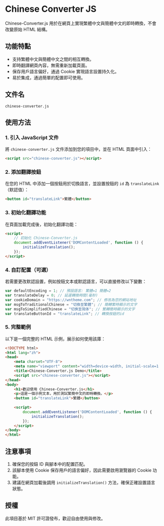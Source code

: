 # Chinese Converter JS
Chinese-Converter.js 用於在網頁上實現繁體中文與簡體中文的即時轉換，不會改變原始 HTML 結構。

## 功能特點

- 支持繁體中文與簡體中文之間的相互轉換。
- 即時翻譯網頁內容，無需重新加載頁面。
- 保存用戶語言偏好，通過 Cookie 實現語言設置持久化。
- 易於集成，通過簡單的配置即可使用。

## 文件名

`chinese-converter.js`

## 使用方法

### 1. 引入 JavaScript 文件

將 `chinese-converter.js` 文件添加到您的項目中，並在 HTML 頁面中引入：

```html
<script src="chinese-converter.js"></script>
```

### 2. 添加翻譯按鈕

在您的 HTML 中添加一個按鈕用於切換語言，並設置按鈕的 `id` 為 `translateLink`（默認值）：

```html
<button id="translateLink">繁體</button>
```

### 3. 初始化翻譯功能

在頁面加載完成後，初始化翻譯功能：

```html
<script>
    // 初始化 Chinese-Converter.js
    document.addEventListener('DOMContentLoaded', function () {
        initializeTranslation();
    });
</script>
```

### 4. 自訂配置（可選）

若需要更改默認設置，例如按鈕文本或默認語言，可以直接修改以下變數：

```javascript
var defaultEncoding = 1; // 預設語言: 繁體=1 簡體=2
var translateDelay = 0; // 延遲轉換時間(毫秒)
var cookieDomain = "https://wntheme.com"; // 修改為您的網站地址
var msgToTraditionalChinese = "切換至繁體"; // 簡轉繁時顯示的文字
var msgToSimplifiedChinese = "切换至简体"; // 繁轉簡時顯示的文字
var translateButtonId = "translateLink"; // 轉換按鈕的id
```

### 5. 完整範例

以下是一個完整的 HTML 示例，展示如何使用該庫：

```html
<!DOCTYPE html>
<html lang="zh">
<head>
    <meta charset="UTF-8">
    <meta name="viewport" content="width=device-width, initial-scale=1.0">
    <title>Chinese-Converter.js Demo</title>
    <script src="chinese-converter.js"></script>
</head>
<body>
    <h1>歡迎使用 Chinese-Converter.js</h1>
    <p>這是一個示例文本，用於測試繁簡中文的即時轉換。</p>
    <button id="translateLink">繁體</button>
    
    <script>
        document.addEventListener('DOMContentLoaded', function () {
            initializeTranslation();
        });
    </script>
</body>
</html>
```

## 注意事項

1. 確保您的按鈕 ID 與腳本中的配置匹配。
2. 該腳本使用 Cookie 保存用戶的語言偏好，因此需要啟用瀏覽器的 Cookie 功能。
3. 建議在網頁加載後調用 `initializeTranslation()` 方法，確保正確設置語言狀態。

## 授權

此項目基於 MIT 許可證發布，歡迎自由使用與修改。

